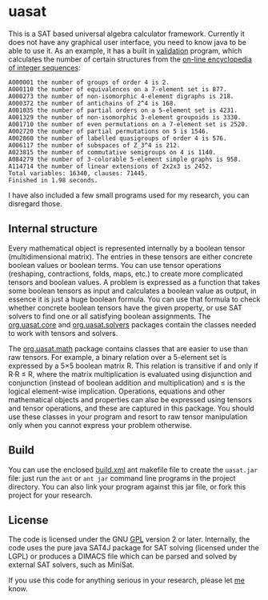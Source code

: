 uasat
=====

This is a SAT based universal algebra calculator framework.
Currently it does not have any graphical user interface,
you need to know java to be able to use it. As an example,
it has a built in [validation](src/org/uasat/math/Validation.java)
program, which calculates the number of certain structures from
the [on-line encyclopedia of integer sequences](http://oeis.org/):

```
A000001 the number of groups of order 4 is 2.
A000110 the number of equivalences on a 7-element set is 877.
A000273 the number of non-isomorphic 4-element digraphs is 218.
A000372 the number of antichains of 2^4 is 168.
A001035 the number of partial orders on a 5-element set is 4231.
A001329 the number of non-isomorphic 3-element groupoids is 3330.
A001710 the number of even permutations on a 7-element set is 2520.
A002720 the number of partial permutations on 5 is 1546.
A002860 the number of labelled quasigroups of order 4 is 576.
A006117 the number of subspaces of Z_3^4 is 212.
A023815 the number of commutative semigroups on 4 is 1140.
A084279 the number of 3-colorable 5-element simple graphs is 958.
A114714 the number of linear extensions of 2x2x3 is 2452.
Total variables: 16340, clauses: 71445.
Finished in 1.98 seconds.
```

I have also included a few small programs used for my research, you can
disregard those.

## Internal structure

Every mathematical object is represented internally by a boolean tensor
(multidimensional matrix). The entries in these tensors are either
concrete boolean values or boolean terms. You can use tensor operations
(reshaping, contractions, folds, maps, etc.) to create more complicated
tensors and boolean values. A problem is expressed as a function that
takes some boolean tensors as input and calculates a boolean value as
output, in essence it is just a huge boolean formula.
You can use that formula to check whether concrete boolean
tensors have the given property, or use SAT solvers to find one or all satisfying
boolean assignments. The [org.uasat.core](src/org/uasat/core) and
[org.uasat.solvers](src/org/uasat/solvers) packages contain the
classes needed to work with tensors and solvers.

The [org.uasat.math](src/org/uasat/math) package contains classes that are
easier to use than raw tensors.
For example, a binary relation over a 5-element set is expressed by a 5×5
boolean matrix R. This relation is transitive if and only if R·R ≤ R, where
the matrix multiplication is evaluated using disjunction and conjunction
(instead of boolean addition and multiplication) and ≤ is the logical
element-wise implication. Operations, equations and other mathematical
objects and properties can also be expressed using tensors and tensor
operations, and these are captured in this package. You should use these
classes in your program and resort to raw tensor manipulation only when you
cannot express your problem otherwise.

## Build

You can use the enclosed [build.xml](build.xml) ant makefile file
to create the `uasat.jar` file: just run the `ant` or `ant jar` command line programs
in the project directory. You can also link your program against this jar file,
or fork this project for your research.

## License

The code is licensed under the GNU [GPL](LICENSE) version 2 or later.
Internally, the code uses the pure java SAT4J package for SAT solving
(licensed under the LGPL) or produces a DIMACS file which can be parsed
and solved by external SAT solvers, such as MiniSat.

If you use this code for anything serious in your research, please let
[me](http://www.math.u-szeged.hu/~mmaroti/) know.
